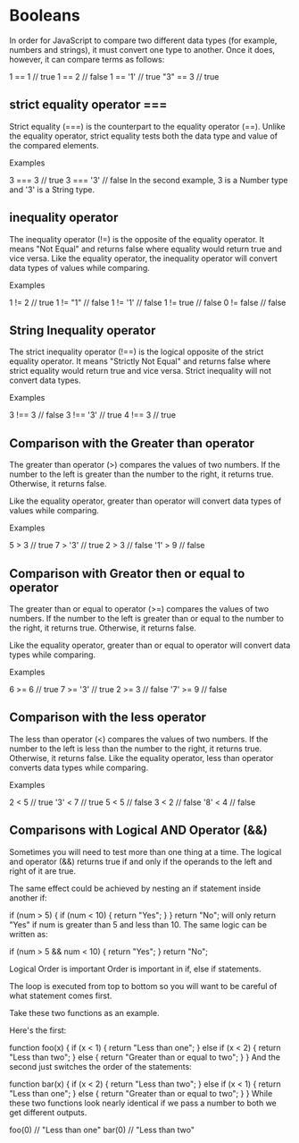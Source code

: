 # Booleans
In order for JavaScript to compare two different data types (for example, numbers and strings), it must convert one type to another. Once it does, however, it can compare terms as follows:

   1   ==  1    // true
   1   ==  2    // false
   1   == '1'   // true
  "3"  ==  3    // true

  ## strict equality operator ===

Strict equality (===) is the counterpart to the equality operator (==). Unlike the equality operator, strict equality tests both the data type and value of the compared elements.

Examples

3 === 3   // true
3 === '3' // false
In the second example, 3 is a Number type and '3' is a String type.

## inequality operator
The inequality operator (!=) is the opposite of the equality operator. It means "Not Equal" and returns false where equality would return true and vice versa. Like the equality operator, the inequality operator will convert data types of values while comparing.

Examples

1 != 2      // true
1 != "1"    // false
1 != '1'    // false
1 != true   // false
0 != false  // false

## String Inequality operator
The strict inequality operator (!==) is the logical opposite of the strict equality operator. It means "Strictly Not Equal" and returns false where strict equality would return true and vice versa. Strict inequality will not convert data types.

Examples

3 !== 3   // false
3 !== '3' // true
4 !== 3   // true

## Comparison with the Greater than operator
The greater than operator (>) compares the values of two numbers. If the number to the left is greater than the number to the right, it returns true. Otherwise, it returns false.

Like the equality operator, greater than operator will convert data types of values while comparing.

Examples

 5 > 3   // true
 7 > '3' // true
 2 > 3   // false
'1' > 9  // false

## Comparison with Greator then or equal to operator
The greater than or equal to operator (>=) compares the values of two numbers. If the number to the left is greater than or equal to the number to the right, it returns true. Otherwise, it returns false.

Like the equality operator, greater than or equal to operator will convert data types while comparing.

Examples

 6  >=  6  // true
 7  >= '3' // true
 2  >=  3  // false
'7' >=  9  // false

## Comparison with the less operator
The less than operator (<) compares the values of two numbers. If the number to the left is less than the number to the right, it returns true. Otherwise, it returns false. Like the equality operator, less than operator converts data types while comparing.

Examples

  2 < 5  // true
'3' < 7  // true
  5 < 5  // false
  3 < 2  // false
'8' < 4  // false

## Comparisons with Logical AND Operator (&&)
Sometimes you will need to test more than one thing at a time. The logical and operator (&&) returns true if and only if the operands to the left and right of it are true.

The same effect could be achieved by nesting an if statement inside another if:

if (num > 5) {
  if (num < 10) {
    return "Yes";
  }
}
return "No";
will only return "Yes" if num is greater than 5 and less than 10. The same logic can be written as:

if (num > 5 && num < 10) {
  return "Yes";
}
return "No";

Logical Order is important
Order is important in if, else if statements.

The loop is executed from top to bottom so you will want to be careful of what statement comes first.

Take these two functions as an example.

Here's the first:

function foo(x) {
  if (x < 1) {
    return "Less than one";
  } else if (x < 2) {
    return "Less than two";
  } else {
    return "Greater than or equal to two";
  }
}
And the second just switches the order of the statements:

function bar(x) {
  if (x < 2) {
    return "Less than two";
  } else if (x < 1) {
    return "Less than one";
  } else {
    return "Greater than or equal to two";
  }
}
While these two functions look nearly identical if we pass a number to both we get different outputs.

foo(0) // "Less than one"
bar(0) // "Less than two"

